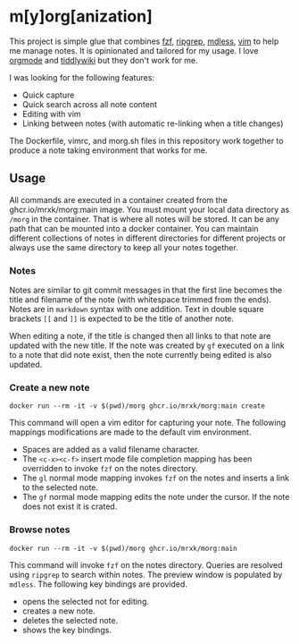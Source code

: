 # m[y]org[anization]

This project is simple glue that combines
[fzf](https://github.com/junegunn/fzf),
[ripgrep](https://github.com/BurntSushi/ripgrep),
[mdless](https://github.com/ttscoff/mdless), [vim](https://www.vim.org/) to
help me manage notes.  It is opinionated and tailored for my usage. I love
[orgmode](https://orgmode.org/)  and [tiddlywiki](https://tiddlywiki.com/) but
they don't work for me.

I was looking for the following features:

* Quick capture
* Quick search across all note content
* Editing with vim
* Linking between notes (with automatic re-linking when a title changes)

The Dockerfile, vimrc, and morg.sh files in this repository work together to
produce a note taking environment that works for me.

## Usage

All commands are executed in a container created from the
ghcr.io/mrxk/morg:main image. You must mount your local data directory as
`/morg` in the container. That is where all notes will be stored.  It can be
any path that can be mounted into a docker container. You can maintain
different collections of notes in different directories for different projects
or always use the same directory to keep all your notes together.

### Notes

Notes are similar to git commit messages in that the first line becomes the
title and filename of the note (with whitespace trimmed from the ends). Notes
are in `markdown` syntax with one addition. Text in double square brackets `[[`
and `]]` is expected to be the title of another note.

When editing a note, if the title is changed then all links to that note are
updated with the new title.  If the note was created by `gf` executed on a link
to a note that did note exist, then the note currently being edited is also
updated.

### Create a new note

```shell
docker run --rm -it -v $(pwd)/morg ghcr.io/mrxk/morg:main create
```

This command will open a vim editor for capturing your note. The following
mappings modifications are made to the default vim environment.

* Spaces are added as a valid filename character.
* The `<c-x><c-f>` insert mode file completion mapping has been overridden to
  invoke `fzf` on the notes directory.
* The `gl` normal mode mapping invokes `fzf` on the notes and inserts a link to
  the selected note.
* The `gf` normal mode mapping edits the note under the cursor. If the note
  does not exist it is crated.

### Browse notes


```shell
docker run --rm -it -v $(pwd)/morg ghcr.io/mrxk/morg:main
```

This command will invoke `fzf` on the notes directory. Queries are resolved
using `ripgrep` to search within notes. The preview window is populated by
`mdless`. The following key bindings are provided.

* <enter> opens the selected not for editing.
* <c-c> creates a new note.
* <c-d> deletes the selected note.
* <c-h> shows the key bindings.
